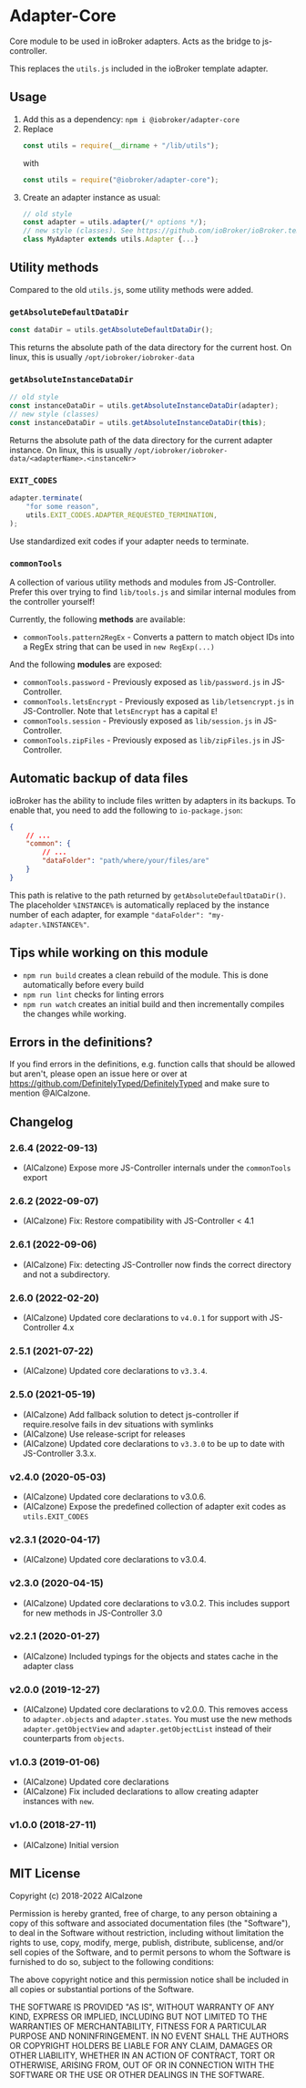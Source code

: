 # Adapter-Core

Core module to be used in ioBroker adapters. Acts as the bridge to js-controller.

This replaces the `utils.js` included in the ioBroker template adapter.

## Usage

1. Add this as a dependency: `npm i @iobroker/adapter-core`
2. Replace
    ```js
    const utils = require(__dirname + "/lib/utils");
    ```
    with
    ```js
    const utils = require("@iobroker/adapter-core");
    ```
3. Create an adapter instance as usual:
    ```js
    // old style
    const adapter = utils.adapter(/* options */);
    // new style (classes). See https://github.com/ioBroker/ioBroker.template/ for a more detailed usage
    class MyAdapter extends utils.Adapter {...}
    ```

## Utility methods

Compared to the old `utils.js`, some utility methods were added.

### `getAbsoluteDefaultDataDir`

```js
const dataDir = utils.getAbsoluteDefaultDataDir();
```

This returns the absolute path of the data directory for the current host. On linux, this is usually `/opt/iobroker/iobroker-data`

### `getAbsoluteInstanceDataDir`

```js
// old style
const instanceDataDir = utils.getAbsoluteInstanceDataDir(adapter);
// new style (classes)
const instanceDataDir = utils.getAbsoluteInstanceDataDir(this);
```

Returns the absolute path of the data directory for the current adapter instance.
On linux, this is usually `/opt/iobroker/iobroker-data/<adapterName>.<instanceNr>`

### `EXIT_CODES`

```js
adapter.terminate(
	"for some reason",
	utils.EXIT_CODES.ADAPTER_REQUESTED_TERMINATION,
);
```

Use standardized exit codes if your adapter needs to terminate.

### `commonTools`

A collection of various utility methods and modules from JS-Controller. Prefer this over trying to find `lib/tools.js` and similar internal modules from the controller yourself!

Currently, the following **methods** are available:

-   `commonTools.pattern2RegEx` - Converts a pattern to match object IDs into a RegEx string that can be used in `new RegExp(...)`

And the following **modules** are exposed:

-   `commonTools.password` - Previously exposed as `lib/password.js` in JS-Controller.
-   `commonTools.letsEncrypt` - Previously exposed as `lib/letsencrypt.js` in JS-Controller. Note that `letsEncrypt` has a capital `E`!
-   `commonTools.session` - Previously exposed as `lib/session.js` in JS-Controller.
-   `commonTools.zipFiles` - Previously exposed as `lib/zipFiles.js` in JS-Controller.

## Automatic backup of data files

ioBroker has the ability to include files written by adapters in its backups. To enable that, you need to add the following to `io-package.json`:

```json
{
	// ...
	"common": {
		// ...
		"dataFolder": "path/where/your/files/are"
	}
}
```

This path is relative to the path returned by `getAbsoluteDefaultDataDir()`. The placeholder `%INSTANCE%` is automatically replaced by the instance number of each adapter, for example `"dataFolder": "my-adapter.%INSTANCE%"`.

## Tips while working on this module

-   `npm run build` creates a clean rebuild of the module. This is done automatically before every build
-   `npm run lint` checks for linting errors
-   `npm run watch` creates an initial build and then incrementally compiles the changes while working.

## Errors in the definitions?

If you find errors in the definitions, e.g. function calls that should be allowed but aren't, please open an issue here or over at https://github.com/DefinitelyTyped/DefinitelyTyped and make sure to mention @AlCalzone.

## Changelog

<!--
	Placeholder for the next version (at the beginning of the line):
	### **WORK IN PROGRESS**
-->
### 2.6.4 (2022-09-13)

-   (AlCalzone) Expose more JS-Controller internals under the `commonTools` export

### 2.6.2 (2022-09-07)

-   (AlCalzone) Fix: Restore compatibility with JS-Controller < 4.1

### 2.6.1 (2022-09-06)

-   (AlCalzone) Fix: detecting JS-Controller now finds the correct directory and not a subdirectory.

### 2.6.0 (2022-02-20)

-   (AlCalzone) Updated core declarations to `v4.0.1` for support with JS-Controller 4.x

### 2.5.1 (2021-07-22)

-   (AlCalzone) Updated core declarations to `v3.3.4`.

### 2.5.0 (2021-05-19)

-   (AlCalzone) Add fallback solution to detect js-controller if require.resolve fails in dev situations with symlinks
-   (AlCalzone) Use release-script for releases
-   (AlCalzone) Updated core declarations to `v3.3.0` to be up to date with JS-Controller 3.3.x.

### v2.4.0 (2020-05-03)

-   (AlCalzone) Updated core declarations to v3.0.6.
-   (AlCalzone) Expose the predefined collection of adapter exit codes as `utils.EXIT_CODES`

### v2.3.1 (2020-04-17)

-   (AlCalzone) Updated core declarations to v3.0.4.

### v2.3.0 (2020-04-15)

-   (AlCalzone) Updated core declarations to v3.0.2. This includes support for new methods in JS-Controller 3.0

### v2.2.1 (2020-01-27)

-   (AlCalzone) Included typings for the objects and states cache in the adapter class

### v2.0.0 (2019-12-27)

-   (AlCalzone) Updated core declarations to v2.0.0. This removes access to `adapter.objects` and `adapter.states`. You must use the new methods `adapter.getObjectView` and `adapter.getObjectList` instead of their counterparts from `objects`.

### v1.0.3 (2019-01-06)

-   (AlCalzone) Updated core declarations
-   (AlCalzone) Fix included declarations to allow creating adapter instances with `new`.

### v1.0.0 (2018-27-11)

-   (AlCalzone) Initial version

## MIT License

Copyright (c) 2018-2022 AlCalzone

Permission is hereby granted, free of charge, to any person obtaining a copy
of this software and associated documentation files (the "Software"), to deal
in the Software without restriction, including without limitation the rights
to use, copy, modify, merge, publish, distribute, sublicense, and/or sell
copies of the Software, and to permit persons to whom the Software is
furnished to do so, subject to the following conditions:

The above copyright notice and this permission notice shall be included in all
copies or substantial portions of the Software.

THE SOFTWARE IS PROVIDED "AS IS", WITHOUT WARRANTY OF ANY KIND, EXPRESS OR
IMPLIED, INCLUDING BUT NOT LIMITED TO THE WARRANTIES OF MERCHANTABILITY,
FITNESS FOR A PARTICULAR PURPOSE AND NONINFRINGEMENT. IN NO EVENT SHALL THE
AUTHORS OR COPYRIGHT HOLDERS BE LIABLE FOR ANY CLAIM, DAMAGES OR OTHER
LIABILITY, WHETHER IN AN ACTION OF CONTRACT, TORT OR OTHERWISE, ARISING FROM,
OUT OF OR IN CONNECTION WITH THE SOFTWARE OR THE USE OR OTHER DEALINGS IN THE
SOFTWARE.
